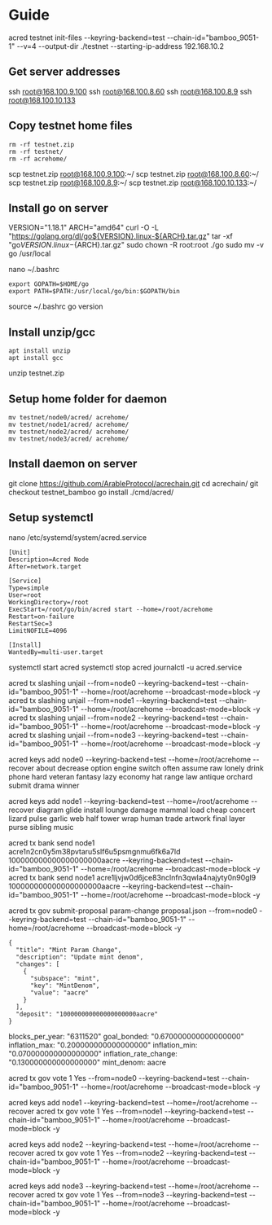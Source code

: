 # Guide

acred testnet init-files --keyring-backend=test --chain-id="bamboo_9051-1" --v=4 --output-dir ./testnet --starting-ip-address 192.168.10.2

## Get server addresses

ssh root@168.100.9.100
ssh root@168.100.8.60
ssh root@168.100.8.9
ssh root@168.100.10.133

## Copy testnet home files

```
rm -rf testnet.zip
rm -rf testnet/
rm -rf acrehome/
```

scp testnet.zip root@168.100.9.100:~/
scp testnet.zip root@168.100.8.60:~/
scp testnet.zip root@168.100.8.9:~/
scp testnet.zip root@168.100.10.133:~/

## Install go on server

VERSION="1.18.1"
ARCH="amd64"
curl -O -L "https://golang.org/dl/go${VERSION}.linux-${ARCH}.tar.gz"
tar -xf "go${VERSION}.linux-${ARCH}.tar.gz"
sudo chown -R root:root ./go
sudo mv -v go /usr/local

nano ~/.bashrc

```
export GOPATH=$HOME/go
export PATH=$PATH:/usr/local/go/bin:$GOPATH/bin
```

source ~/.bashrc
go version

## Install unzip/gcc

```
apt install unzip
apt install gcc
```

unzip testnet.zip

## Setup home folder for daemon

```
mv testnet/node0/acred/ acrehome/
mv testnet/node1/acred/ acrehome/
mv testnet/node2/acred/ acrehome/
mv testnet/node3/acred/ acrehome/
```

## Install daemon on server

git clone https://github.com/ArableProtocol/acrechain.git
cd acrechain/
git checkout testnet_bamboo
go install ./cmd/acred/

## Setup systemctl

nano /etc/systemd/system/acred.service

```
[Unit]
Description=Acred Node
After=network.target

[Service]
Type=simple
User=root
WorkingDirectory=/root
ExecStart=/root/go/bin/acred start --home=/root/acrehome
Restart=on-failure
RestartSec=3
LimitNOFILE=4096

[Install]
WantedBy=multi-user.target
```

systemctl start acred
systemctl stop acred
journalctl -u acred.service

acred tx slashing unjail --from=node0 --keyring-backend=test --chain-id="bamboo_9051-1" --home=/root/acrehome --broadcast-mode=block -y
acred tx slashing unjail --from=node1 --keyring-backend=test --chain-id="bamboo_9051-1" --home=/root/acrehome --broadcast-mode=block -y
acred tx slashing unjail --from=node2 --keyring-backend=test --chain-id="bamboo_9051-1" --home=/root/acrehome --broadcast-mode=block -y
acred tx slashing unjail --from=node3 --keyring-backend=test --chain-id="bamboo_9051-1" --home=/root/acrehome --broadcast-mode=block -y

acred keys add node0 --keyring-backend=test --home=/root/acrehome --recover
about decrease option engine switch often assume raw lonely drink phone hard veteran fantasy lazy economy hat range law antique orchard submit drama winner

acred keys add node1 --keyring-backend=test --home=/root/acrehome --recover
diagram glide install lounge damage mammal load cheap concert lizard pulse garlic web half tower wrap human trade artwork final layer purse sibling music

acred tx bank send node1 acre1n2cn0y5m38pvtaru5slf6u5psmgnmu6fk6a7ld 100000000000000000000aacre --keyring-backend=test --chain-id="bamboo_9051-1" --home=/root/acrehome --broadcast-mode=block -y
acred tx bank send node1 acre1ljvjw0d6jce83nclnfn3qwla4najyty0n90gl9 100000000000000000000aacre --keyring-backend=test --chain-id="bamboo_9051-1" --home=/root/acrehome --broadcast-mode=block -y

acred tx gov submit-proposal param-change proposal.json --from=node0 --keyring-backend=test --chain-id="bamboo_9051-1" --home=/root/acrehome --broadcast-mode=block -y

```
{
  "title": "Mint Param Change",
  "description": "Update mint denom",
  "changes": [
    {
      "subspace": "mint",
      "key": "MintDenom",
      "value": "aacre"
    }
  ],
  "deposit": "100000000000000000000aacre"
}
```

blocks_per_year: "6311520"
goal_bonded: "0.670000000000000000"
inflation_max: "0.200000000000000000"
inflation_min: "0.070000000000000000"
inflation_rate_change: "0.130000000000000000"
mint_denom: aacre

acred tx gov vote 1 Yes --from=node0 --keyring-backend=test --chain-id="bamboo_9051-1" --home=/root/acrehome --broadcast-mode=block -y

acred keys add node1 --keyring-backend=test --home=/root/acrehome --recover
acred tx gov vote 1 Yes --from=node1 --keyring-backend=test --chain-id="bamboo_9051-1" --home=/root/acrehome --broadcast-mode=block -y

acred keys add node2 --keyring-backend=test --home=/root/acrehome --recover
acred tx gov vote 1 Yes --from=node2 --keyring-backend=test --chain-id="bamboo_9051-1" --home=/root/acrehome --broadcast-mode=block -y

acred keys add node3 --keyring-backend=test --home=/root/acrehome --recover
acred tx gov vote 1 Yes --from=node3 --keyring-backend=test --chain-id="bamboo_9051-1" --home=/root/acrehome --broadcast-mode=block -y
